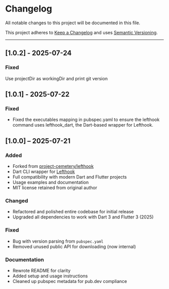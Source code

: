 # Changelog

All notable changes to this project will be documented in this file.

This project adheres to [Keep a Changelog](https://keepachangelog.com/en/1.0.0/)
and uses [Semantic Versioning](https://semver.org/).

---
## [1.0.2] - 2025-07-24

### Fixed
Use projectDir as workingDir and print git version

## [1.0.1] - 2025-07-22

### Fixed
- Fixed the executables mapping in pubspec.yaml to ensure the lefthook command uses lefthook_dart, the Dart-based wrapper for Lefthook.

## [1.0.0] – 2025-07-21

### Added
- Forked from [project-cemetery/lefthook](https://github.com/project-cemetery/lefthook)
- Dart CLI wrapper for [Lefthook](https://github.com/evilmartians/lefthook)
- Full compatibility with modern Dart and Flutter projects
- Usage examples and documentation
- MIT license retained from original author

### Changed
- Refactored and polished entire codebase for initial release
- Upgraded all dependencies to work with Dart 3 and Flutter 3 (2025)

### Fixed
- Bug with version parsing from `pubspec.yaml`
- Removed unused public API for downloading (now internal)

### Documentation
- Rewrote README for clarity
- Added setup and usage instructions
- Cleaned up pubspec metadata for pub.dev compliance
